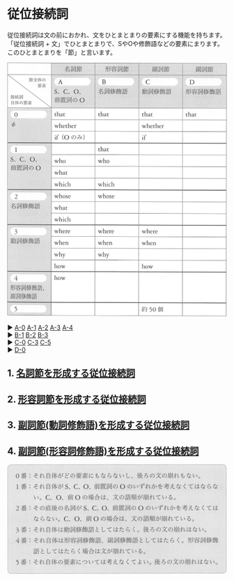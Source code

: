 # 従位接続詞
従位接続詞は文の前におかれ、文をひとまとまりの要素にする機能を持ちます。  
「従位接続詞 + 文」でひとまとまりで、SやOや修飾語などの要素にまります。  
このひとまとまりを「節」と言います。

<img src="fig/従位接続詞の一覧表.png" width="600"/>

:arrow_forward: <a href="02-chapter-2-A.md#A-0">A-0</a>
<a href="02-chapter-2-A.md#A-1">A-1</a>
<a href="02-chapter-2-A.md#A-2">A-2</a>
<a href="02-chapter-2-A.md#A-3">A-3</a>
<a href="02-chapter-2-A.md#A-4">A-4</a>  
:arrow_forward: <a href="02-chapter-2-B.md#B-1">B-1</a>
<a href="02-chapter-2-B.md#B-2">B-2</a>
<a href="02-chapter-2-B.md#B-3">B-3</a>  
:arrow_forward: <a href="02-chapter-2-C.md#C-0">C-0</a>
<a href="02-chapter-2-C.md#C-3">C-3</a>
<a href="02-chapter-2-C.md#C-5">C-5</a>  
:arrow_forward: <a href="02-chapter-2-D.md#D-0">D-0</a>

## 1. [名詞節を形成する従位接続詞](02-chapter-2-A.md)
## 2. [形容詞節を形成する従位接続詞](02-chapter-2-B.md)
## 3. [副詞節(動詞修飾語)を形成する従位接続詞](02-chapter-2-C.md)
## 4. [副詞節(形容詞修飾語)を形成する従位接続詞](02-chapter-2-D.md)

<img src="fig/従位接続詞の要素による違い.png" width="600"/>
